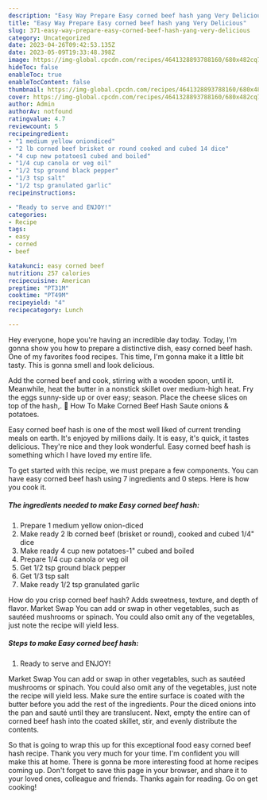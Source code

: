 ```yaml
---
description: "Easy Way Prepare Easy corned beef hash yang Very Delicious"
title: "Easy Way Prepare Easy corned beef hash yang Very Delicious"
slug: 371-easy-way-prepare-easy-corned-beef-hash-yang-very-delicious
category: Uncategorized
date: 2023-04-26T09:42:53.135Z
date: 2023-05-09T19:33:48.398Z
image: https://img-global.cpcdn.com/recipes/4641328893788160/680x482cq70/easy-corned-beef-hash-recipe-main-photo.jpg
hideToc: false
enableToc: true
enableTocContent: false
thumbnail: https://img-global.cpcdn.com/recipes/4641328893788160/680x482cq70/easy-corned-beef-hash-recipe-main-photo.jpg
cover: https://img-global.cpcdn.com/recipes/4641328893788160/680x482cq70/easy-corned-beef-hash-recipe-main-photo.jpg
author: Admin
authorAv: notfound
ratingvalue: 4.7
reviewcount: 5
recipeingredient:
- "1 medium yellow oniondiced"
- "2 lb corned beef brisket or round cooked and cubed 14 dice"
- "4 cup new potatoes1 cubed and boiled"
- "1/4 cup canola or veg oil"
- "1/2 tsp ground black pepper"
- "1/3 tsp salt"
- "1/2 tsp granulated garlic"
recipeinstructions:

- "Ready to serve and ENJOY!"
categories:
- Recipe
tags:
- easy
- corned
- beef

katakunci: easy corned beef 
nutrition: 257 calories
recipecuisine: American
preptime: "PT31M"
cooktime: "PT49M"
recipeyield: "4"
recipecategory: Lunch

---
```



Hey everyone, hope you're having an incredible day today. Today, I'm gonna show you how to prepare a distinctive dish, easy corned beef hash. One of my favorites food recipes. This time, I'm gonna make it a little bit tasty. This is gonna smell and look delicious.

Add the corned beef and cook, stirring with a wooden spoon, until it. Meanwhile, heat the butter in a nonstick skillet over medium-high heat. Fry the eggs sunny-side up or over easy; season. Place the cheese slices on top of the hash,. 🔪 How To Make Corned Beef Hash Saute onions &amp; potatoes.

Easy corned beef hash is one of the most well liked of current trending meals on earth. It's enjoyed by millions daily. It is easy, it's quick, it tastes delicious. They're nice and they look wonderful. Easy corned beef hash is something which I have loved my entire life.


To get started with this recipe, we must prepare a few components. You can have easy corned beef hash using 7 ingredients and 0 steps. Here is how you cook it.

<!--inarticleads1-->

##### The ingredients needed to make Easy corned beef hash:

1. Prepare 1 medium yellow onion-diced
1. Make ready 2 lb corned beef (brisket or round), cooked and cubed 1/4&#34; dice
1. Make ready 4 cup new potatoes-1&#34; cubed and boiled
1. Prepare 1/4 cup canola or veg oil
1. Get 1/2 tsp ground black pepper
1. Get 1/3 tsp salt
1. Make ready 1/2 tsp granulated garlic


How do you crisp corned beef hash? Adds sweetness, texture, and depth of flavor. Market Swap You can add or swap in other vegetables, such as sautéed mushrooms or spinach. You could also omit any of the vegetables, just note the recipe will yield less. 

<!--inarticleads2-->

##### Steps to make Easy corned beef hash:


1. Ready to serve and ENJOY!

Market Swap You can add or swap in other vegetables, such as sautéed mushrooms or spinach. You could also omit any of the vegetables, just note the recipe will yield less. Make sure the entire surface is coated with the butter before you add the rest of the ingredients. Pour the diced onions into the pan and sauté until they are translucent. Next, empty the entire can of corned beef hash into the coated skillet, stir, and evenly distribute the contents. 

So that is going to wrap this up for this exceptional food easy corned beef hash recipe. Thank you very much for your time. I'm confident you will make this at home. There is gonna be more interesting food at home recipes coming up. Don't forget to save this page in your browser, and share it to your loved ones, colleague and friends. Thanks again for reading. Go on get cooking!
